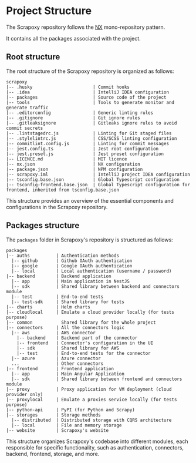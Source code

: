 # Project Structure

The Scrapoxy repository follows the [NX](https://nx.dev) mono-repository pattern.

It contains all the packages associated with the project.


## Root structure

The root structure of the Scrapoxy repository is organized as follows:

```text
scrapoxy
|-- .husky                       | Commit hooks
|-- .idea                        | IntelliJ IDEA configuration
|-- packages                     | Source code of the project
|-- tools                        | Tools to generate monitor and generate traffic
|-- .editorconfig                | Generic linting rules
|-- .gitignore                   | Git ignore rules
|-- .gitleaksignore              | Gitleaks ignore rules to avoid commit secrets
|-- .lintstagedrc.js             | Linting for Git staged files
|-- .stylelintrc.js              | CSS/SCSS linting configuration
|-- commitlint.config.js         | Linting for commit messages    
|-- jest.config.ts               | Jest root configuration
|-- jest.preset.js               | Jest preset configuration
|-- LICENCE.md                   | MIT licence
|-- nx.json                      | NX configuration
|-- package.json                 | NPM configuration
|-- scrapoxy.iml                 | IntelliJ project IDEA configuration
|-- tsconfig.base.json           | Global Typescript configuration
|-- tsconfig-frontend.base.json  | Global Typescript configuration for frontend, inherited from tsconfig.base.json
```

This structure provides an overview of the essential components and configurations in the Scrapoxy repository.


## Packages structure

The `packages` folder in Scrapoxy's repository is structured as follows:

```text
packages 
|-- auths          | Authentication methods 
  |-- github       | Github OAuth authentication
  |-- google       | Google OAuth authentication
  |-- local        | Local authentication (username / password)
|-- backend        | Backend application
  |-- app          | Main application in NestJS
  |-- sdk          | Shared library between backend and connectors module
  |-- test         | End-to-end tests
  |-- test-sdk     | Shared library for tests
|-- charts         | Helm charts
|-- cloudlocal     | Emulate a cloud provider locally (for tests purpose)
|-- common           Shared library for the whole project
|-- connectors     | All the connectors logic
  |-- aws          | AWS connector
    |-- backend    | Backend part of the connector
    |-- frontend   | Connector's configuration in the UI
    |-- sdk        | Shared library for AWS
    |-- test       | End-to-end tests for the connector
  |-- azure        | Azure connector
  ...              | Other connectors
|-- frontend       | Frontend application
  |-- app          | Main Angular Application
  |-- sdk          | Shared library between frontend and connectors module
|-- proxy          | Proxy application for VM deployment (cloud provider only)
|-- proxylocal     | Emulate a proxies service locally (for tests purpose)
|-- python-api     | PyPI (for Python and Scrapy) 
|-- storages       | Storage methods
  |-- distributed  | Distributed storage with CQRS architecture
  |-- local        | File and memory storage
|-- website        | Scrapoxy's website
```

This structure organizes Scrapoxy's codebase into different modules, each responsible for specific functionality,
such as authentication, connectors, backend, frontend, storage, and more.
